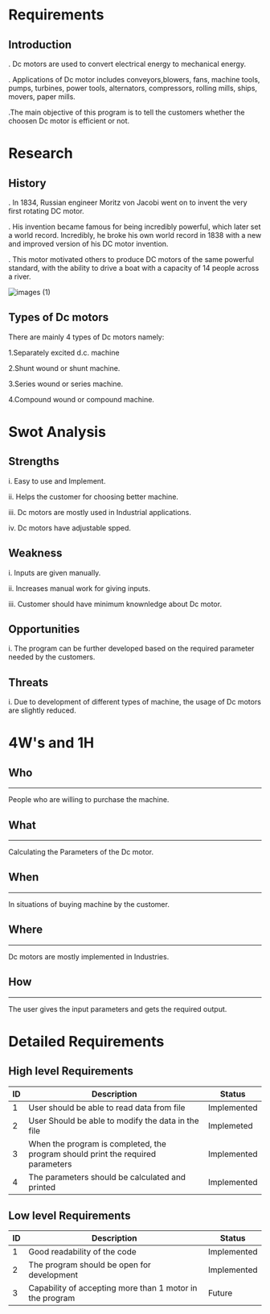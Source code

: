 # Requirements
## Introduction
. Dc motors are used to convert electrical energy to mechanical energy.

. Applications of Dc motor includes conveyors,blowers, fans, machine tools, pumps, turbines, power tools, alternators, compressors, rolling mills, ships, movers, paper mills.

.The main objective of this program is to tell the customers whether the choosen Dc motor is efficient or not.

# Research
## History
. In 1834, Russian engineer Moritz von Jacobi went on to invent the very first rotating DC motor.

. His invention became famous for being incredibly powerful, which later set a world record. Incredibly, he broke his own world record in 1838 with a new and improved version of his DC motor invention.

. This motor motivated others to produce DC motors of the same powerful standard, with the ability to drive a boat with a capacity of 14 people across a river.

![images (1)](https://user-images.githubusercontent.com/82274701/115024532-d5641880-9edd-11eb-8349-783160c82a50.jpg)


## Types of Dc motors

There are mainly 4 types of Dc motors namely:

1.Separately excited d.c. machine

2.Shunt wound or shunt machine.

3.Series wound or series machine.

4.Compound wound or compound machine.
# Swot Analysis
## Strengths
i. Easy to use and Implement.

ii. Helps the customer for choosing better machine.

iii. Dc motors are mostly used in Industrial applications.

iv. Dc motors have adjustable spped.

## Weakness

i. Inputs are given manually.

ii. Increases manual work for giving inputs.

iii. Customer should have minimum knownledge about Dc motor.

## Opportunities
i. The program can be further developed based on the required parameter needed by the customers.

## Threats
i. Due to development of different types of machine, the usage of Dc motors are slightly reduced.
# 4W's and 1H
## Who
--------
People who are willing to purchase the machine.
## What
---
Calculating the Parameters of the Dc motor.
## When
------
In situations of buying machine by the customer.
## Where
----
Dc motors are mostly implemented in Industries.
## How
-----
The user gives the input parameters and gets the required output.
# Detailed Requirements
## High level Requirements
|ID  |Description|Status|
|---|---|---|
|1|User should be able to read data from file|Implemented|
|2|User Should be able to modify the data in the file|Implemeted|
|3|When the program is completed, the program should print the required parameters|Implemented|
|4|The parameters should be calculated and printed|Implemented|
## Low level Requirements
|ID|Description|Status|
|---|---|---|
|1|Good readability of the code|Implemented|
|2|The program should be open for development|Implemented|
|3|Capability of accepting more than 1 motor in the program|Future|










